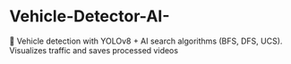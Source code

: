 # Vehicle-Detector-AI-
🚦 Vehicle detection with YOLOv8 + AI search algorithms (BFS, DFS, UCS). Visualizes traffic and saves processed videos
